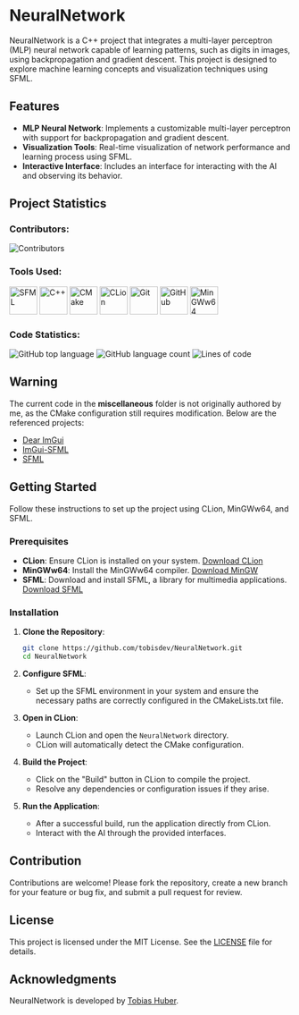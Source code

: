 
# NeuralNetwork

NeuralNetwork is a C++ project that integrates a multi-layer perceptron (MLP) neural network capable of learning patterns, such as digits in images, using backpropagation and gradient descent. This project is designed to explore machine learning concepts and visualization techniques using SFML.

## Features

- **MLP Neural Network**: Implements a customizable multi-layer perceptron with support for backpropagation and gradient descent.
- **Visualization Tools**: Real-time visualization of network performance and learning process using SFML.
- **Interactive Interface**: Includes an interface for interacting with the AI and observing its behavior.

## Project Statistics

### Contributors:

![Contributors](https://contributors-img.web.app/image?repo=tobisdev/NeuralNetwork)

### Tools Used:

<p align="left">
  <img src="https://external-content.duckduckgo.com/iu/?u=https%3A%2F%2Fwww.pikpng.com%2Fpngl%2Fb%2F73-738895_sfml-logo-sfml-icon-clipart.png&f=1&nofb=1&ipt=37dea4a9d226a1cf90ed363fcb1c6c299cf2d3fb76c201bf1f534c8c4e894e36&ipo=images" alt="SFML" height="50">
  <img src="https://upload.wikimedia.org/wikipedia/commons/1/18/ISO_C%2B%2B_Logo.svg" alt="C++" height="50">
  <img src="https://upload.wikimedia.org/wikipedia/commons/1/13/Cmake.svg" alt="CMake" height="50">
  <img src="https://external-content.duckduckgo.com/iu/?u=https%3A%2F%2Fresources.jetbrains.com%2Fstorage%2Fproducts%2Fcompany%2Fbrand%2Flogos%2FCLion_icon.png&f=1&nofb=1" alt="CLion" height="50">
  <img src="https://upload.wikimedia.org/wikipedia/commons/3/3f/Git_icon.svg" alt="Git" height="50">
  <img src="https://upload.wikimedia.org/wikipedia/commons/9/91/Octicons-mark-github.svg" alt="GitHub" height="50">
  <img src="https://external-content.duckduckgo.com/iu/?u=http%3A%2F%2Fratfactor.com%2Fmisc%2Fmingw64%2Flogo01.png&f=1&nofb=1&ipt=9663013f20d2fd271028a47115e275e51121baf16c4235bbcab72b26f2bbf33f&ipo=images" alt="MinGWw64" height="50">
</p>

### Code Statistics:

![GitHub top language](https://img.shields.io/github/languages/top/tobisdev/NeuralNetwork)
![GitHub language count](https://img.shields.io/github/languages/count/tobisdev/NeuralNetwork)
![Lines of code](https://tokei.rs/b1/github/tobisdev/NeuralNetwork)

## Warning

The current code in the **miscellaneous** folder is not originally authored by me, as the CMake configuration still requires modification. Below are the referenced projects:

- [Dear ImGui](https://github.com/ocornut/imgui)
- [ImGui-SFML](https://github.com/eliasdaler/imgui-sfml)
- [SFML](https://github.com/SFML/SFML)

## Getting Started

Follow these instructions to set up the project using CLion, MinGWw64, and SFML.

### Prerequisites

- **CLion**: Ensure CLion is installed on your system. [Download CLion](https://www.jetbrains.com/clion/download/)
- **MinGWw64**: Install the MinGWw64 compiler. [Download MinGW](http://mingw-w64.org/doku.php)
- **SFML**: Download and install SFML, a library for multimedia applications. [Download SFML](https://www.sfml-dev.org/download.php)

### Installation

1. **Clone the Repository**:
   ```bash
   git clone https://github.com/tobisdev/NeuralNetwork.git
   cd NeuralNetwork
   ```

2. **Configure SFML**:
   - Set up the SFML environment in your system and ensure the necessary paths are correctly configured in the CMakeLists.txt file.

3. **Open in CLion**:
   - Launch CLion and open the `NeuralNetwork` directory.
   - CLion will automatically detect the CMake configuration.

4. **Build the Project**:
   - Click on the "Build" button in CLion to compile the project.
   - Resolve any dependencies or configuration issues if they arise.

5. **Run the Application**:
   - After a successful build, run the application directly from CLion.
   - Interact with the AI through the provided interfaces.

## Contribution

Contributions are welcome! Please fork the repository, create a new branch for your feature or bug fix, and submit a pull request for review.

## License

This project is licensed under the MIT License. See the [LICENSE](LICENSE) file for details.

## Acknowledgments

NeuralNetwork is developed by [Tobias Huber](https://github.com/tobisdev).
